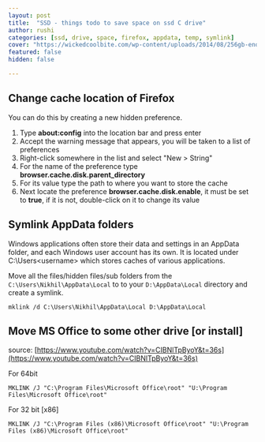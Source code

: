 ```yaml
---
layout: post
title:  "SSD - things todo to save space on ssd C drive"
author: rushi
categories: [ssd, drive, space, firefox, appdata, temp, symlink]
cover: "https://wickedcoolbite.com/wp-content/uploads/2014/08/256gb-enough-storage-600x350.jpeg"
featured: false
hidden: false

---
```




## Change cache location of Firefox

You can do this by creating a new hidden preference.

1.  Type **about:config** into the location bar and press enter
2.  Accept the warning message that appears, you will be taken to a list of preferences
3.  Right-click somewhere in the list and select "New > String"
4.  For the name of the preference type **browser.cache.disk.parent_directory**
5.  For its value type the path to where you want to store the cache
6. Next locate the preference **browser.cache.disk.enable**, it must be set to **true**, if it is not, double-click on it to change its value



## Symlink AppData folders

Windows applications often store their data and settings in an AppData folder, and each Windows user account has its own. It is located under C:\Users\<username> which stores caches of various applications.

Move all the files/hidden files/sub folders from the `C:\Users\Nikhil\AppData\Local` to to your `D:\AppData\Local` directory and create a symlink.

```
mklink /d C:\Users\Nikhil\AppData\Local D:\AppData\Local
```



## Move MS Office to some other drive [or install]

source: [https://www.youtube.com/watch?v=CIBNlTpByoY&t=36s](https://www.youtube.com/watch?v=CIBNlTpByoY&t=36s)

For 64bit

```
MKLINK /J "C:\Program Files\Microsoft Office\root" "U:\Program Files\Microsoft Office\root"
```


For 32 bit [x86]

```
MKLINK /J "C:\Program Files (x86)\Microsoft Office\root" "U:\Program Files (x86)\Microsoft Office\root"
```






